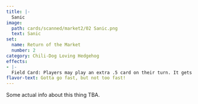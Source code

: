 ```yaml
---
title: |-
  Sanic
image: 
  path: cards/scanned/market2/02 Sanic.png
  text: Sanic
set:
  name: Return of the Market
  number: 2
category: Chili-Dog Loving Hedgehog
effects: 
- |-
  Field Card: Players may play an extra .5 card on their turn. It gets played sidewise and comes into effect on the start of that player's next turn.
flavor-text: Gotta go fast, but not too fast!
---
```

Some actual info about this thing TBA.
